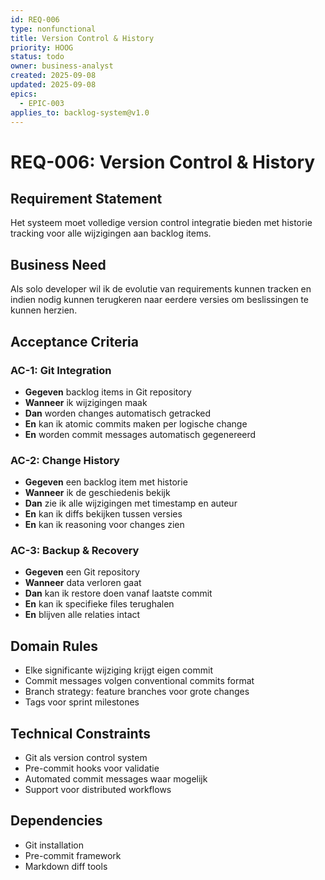 ```yaml
---
id: REQ-006
type: nonfunctional
title: Version Control & History
priority: HOOG
status: todo
owner: business-analyst
created: 2025-09-08
updated: 2025-09-08
epics:
  - EPIC-003
applies_to: backlog-system@v1.0
---
```


# REQ-006: Version Control & History

## Requirement Statement
Het systeem moet volledige version control integratie bieden met historie tracking voor alle wijzigingen aan backlog items.

## Business Need
Als solo developer wil ik de evolutie van requirements kunnen tracken en indien nodig kunnen terugkeren naar eerdere versies om beslissingen te kunnen herzien.

## Acceptance Criteria

### AC-1: Git Integration
- **Gegeven** backlog items in Git repository
- **Wanneer** ik wijzigingen maak
- **Dan** worden changes automatisch getracked
- **En** kan ik atomic commits maken per logische change
- **En** worden commit messages automatisch gegenereerd

### AC-2: Change History
- **Gegeven** een backlog item met historie
- **Wanneer** ik de geschiedenis bekijk
- **Dan** zie ik alle wijzigingen met timestamp en auteur
- **En** kan ik diffs bekijken tussen versies
- **En** kan ik reasoning voor changes zien

### AC-3: Backup & Recovery
- **Gegeven** een Git repository
- **Wanneer** data verloren gaat
- **Dan** kan ik restore doen vanaf laatste commit
- **En** kan ik specifieke files terughalen
- **En** blijven alle relaties intact

## Domain Rules
- Elke significante wijziging krijgt eigen commit
- Commit messages volgen conventional commits format
- Branch strategy: feature branches voor grote changes
- Tags voor sprint milestones

## Technical Constraints
- Git als version control system
- Pre-commit hooks voor validatie
- Automated commit messages waar mogelijk
- Support voor distributed workflows

## Dependencies
- Git installation
- Pre-commit framework
- Markdown diff tools